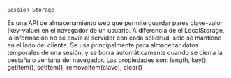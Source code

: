     Session Storage

Es una API de almacenamiento web que permite guardar pares clave-valor (key-value) en el navegador de un usuario.
A diferencia de el LocalStorage, la información no se envía al servidor con cada solicitud, solo se mantiene en el lado del cliente.
Se usa principalmente para almacenar datos temporales de una sesión, y se borra automáticamente cuando se cierra la pestaña o ventana del navegador.
Las propiedades son: length, key(), getItem(), setItem(), removeItem(clave), clear()
